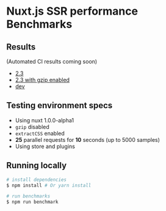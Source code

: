 # Nuxt.js SSR performance Benchmarks

## Results 
(Automated CI results coming soon)

- [2.3](https://rawgit.com/pi0/nuxt-benchmarks/master/benchmarks/2.3.html)
- [2.3 with gzip enabled](https://rawgit.com/pi0/nuxt-benchmarks/master/benchmarks/2.3-gzip.html)
- [dev](https://rawgit.com/pi0/nuxt-benchmarks/master/benchmarks/dev.html)   

## Testing environment specs
- Using nuxt 1.0.0-alpha1
- `gzip` disabled
- `extractCSS` enabled
- **25** parallel requests for **10** seconds (up to 5000 samples)  
- Using store and plugins

## Running locally

``` bash
# install dependencies
$ npm install # Or yarn install

# run benchmarks
$ npm run benchmark

```
